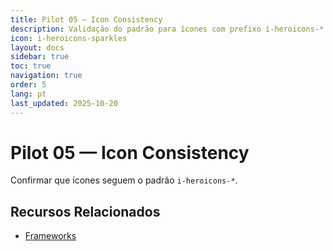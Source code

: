 ```yaml
---
title: Pilot 05 — Icon Consistency
description: Validação do padrão para ícones com prefixo i-heroicons-*
icon: i-heroicons-sparkles
layout: docs
sidebar: true
toc: true
navigation: true
order: 5
lang: pt
last_updated: 2025-10-20
---
```

# Pilot 05 — Icon Consistency

Confirmar que ícones seguem o padrão `i-heroicons-*`.

## Recursos Relacionados
- [Frameworks](../../frameworks/index.md)